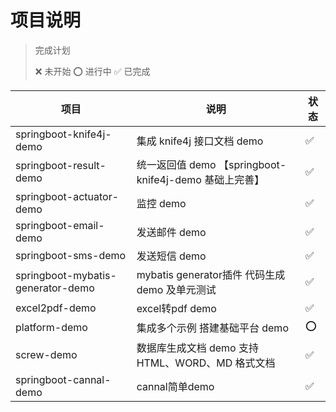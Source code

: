 # 项目说明


> 完成计划
> 
>  ❌ 未开始   ⭕️ 进行中   ✅ 已完成

| 项目                              | 说明                                         | 状态 |
| --------------------------------- |--------------------------------------------| ---- |
| springboot-knife4j-demo           | 集成 knife4j 接口文档 demo                       | ✅    |
| springboot-result-demo            | 统一返回值 demo 【springboot-knife4j-demo 基础上完善】 | ✅    |
| springboot-actuator-demo          | 监控 demo                                    | ✅    |
| springboot-email-demo             | 发送邮件 demo                                  | ✅    |
| springboot-sms-demo               | 发送短信 demo                                  | ✅    |
| springboot-mybatis-generator-demo | mybatis generator插件 代码生成demo 及单元测试         | ✅    |
| excel2pdf-demo                    | excel转pdf demo                             | ✅    |
| platform-demo                     | 集成多个示例 搭建基础平台 demo                         | ⭕️    |
| screw-demo                        | 数据库生成文档 demo  支持 HTML、WORD、MD 格式文档         | ✅    |
| springboot-cannal-demo            | cannal简单demo                               | ✅    |
